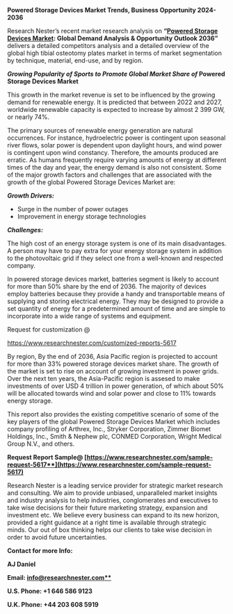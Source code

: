 ﻿**Powered Storage Devices Market Trends, Business Opportunity 2024-2036**

Research Nester’s recent market research analysis on **“[Powered Storage Devices Market](https://www.researchnester.com/reports/powered-storage-devices-market/5617): Global Demand Analysis & Opportunity Outlook 2036”** delivers a detailed competitors analysis and a detailed overview of the global high tibial osteotomy plates market in terms of market segmentation by technique, material, end-use, and by region. 

***Growing Popularity of Sports to Promote Global Market Share of* Powered Storage Devices Market**

This growth in the market revenue is set to be influenced by the growing demand for renewable energy. It is predicted that between 2022 and 2027, worldwide renewable capacity is expected to increase by almost 2 399 GW, or nearly 74%.

The primary sources of renewable energy generation are natural occurrences. For instance, hydroelectric power is contingent upon seasonal river flows, solar power is dependent upon daylight hours, and wind power is contingent upon wind constancy. Therefore, the amounts produced are erratic. As humans frequently require varying amounts of energy at different times of the day and year, the energy demand is also not consistent. Some of the major growth factors and challenges that are associated with the growth of the global Powered Storage Devices Market are:

***Growth Drivers:***

- Surge in the number of power outages 
- Improvement in energy storage technologies 

***Challenges:***

The high cost of an energy storage system is one of its main disadvantages. A person may have to pay extra for your energy storage system in addition to the photovoltaic grid if they select one from a well-known and respected company. 

In powered storage devices market, batteries segment is likely to account for more than 50% share by the end of 2036. The majority of devices employ batteries because they provide a handy and transportable means of supplying and storing electrical energy. They may be designed to provide a set quantity of energy for a predetermined amount of time and are simple to incorporate into a wide range of systems and equipment.

Request for customization @ 

<https://www.researchnester.com/customized-reports-5617>

By region, By the end of 2036, Asia Pacific region is projected to account for more than 33% powered storage devices market share. The growth of the market is set to rise on account of growing investment in power grids. Over the next ten years, the Asia-Pacific region is assesed to make investments of over USD 4 trillion in power generation, of which about 50% will be allocated towards wind and solar power and close to 11% towards energy storage.

This report also provides the existing competitive scenario of some of the key players of the global Powered Storage Devices Market which includes company profiling of Arthrex, Inc., Stryker Corporation, Zimmer Biomet Holdings, Inc., Smith & Nephew plc, CONMED Corporation, Wright Medical Group N.V., and others.      

**Request Report Sample@ [https://www.researchnester.com/sample-request-5617**](https://www.researchnester.com/sample-request-5617)**

Research Nester is a leading service provider for strategic market research and consulting. We aim to provide unbiased, unparalleled market insights and industry analysis to help industries, conglomerates and executives to take wise decisions for their future marketing strategy, expansion and investment etc. We believe every business can expand to its new horizon, provided a right guidance at a right time is available through strategic minds. Our out of box thinking helps our clients to take wise decision in order to avoid future uncertainties.

**Contact for more Info:**

**AJ Daniel**

**Email: [info@researchnester.com**](mailto:info@researchnester.com)**

**U.S. Phone: +1 646 586 9123** 

**U.K. Phone: +44 203 608 5919**

